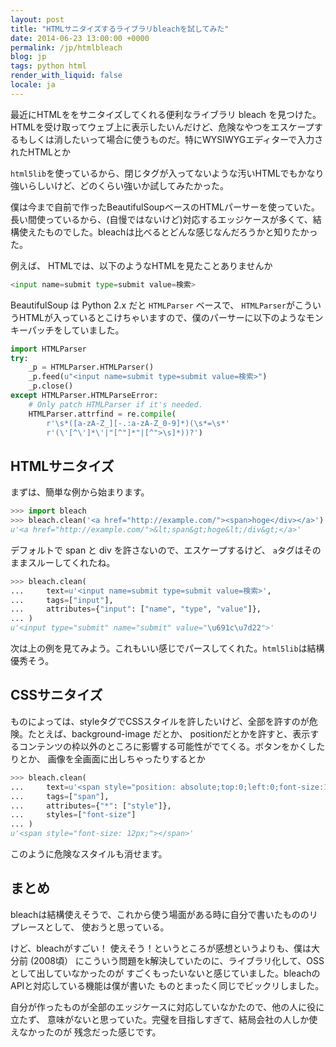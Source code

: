 ```yaml
---
layout: post
title: "HTMLサニタイズするライブラリbleachを試してみた"
date: 2014-06-23 13:00:00 +0000
permalink: /jp/htmlbleach
blog: jp
tags: python html
render_with_liquid: false
locale: ja
---
```


最近にHTMLををサニタイズしてくれる便利なライブラリ bleach を見つけた。HTMLを受け取ってウェブ上に表示したいんだけど、危険なやつをエスケープするもしくは消したいって場合に使うものだ。特にWYSIWYGエディターで入力されたHTMLとか

`html5lib`を使っているから、閉じタグが入ってないような汚いHTMLでもかなり強いらしいけど、どのくらい強いか試してみたかった。

僕は今まで自前で作ったBeautifulSoupベースのHTMLパーサーを使っていた。長い間使っているから、(自慢ではないけど)対応するエッジケースが多くて、結構使えたものでした。bleachは比べるとどんな感じなんだろうかと知りたかった。

例えば、 HTMLでは、以下のようなHTMLを見たことありませんか

```python
<input name=submit type=submit value=検索>
```

BeautifulSoup は Python 2.x だと `HTMLParser` ベースで、 `HTMLParser`がこういうHTMLが入っているとこけちゃいますので、僕のパーサーに以下のようなモンキーパッチをしていました。

```python
import HTMLParser
try:
    _p = HTMLParser.HTMLParser()
    _p.feed(u"<input name=submit type=submit value=検索>")
    _p.close()
except HTMLParser.HTMLParseError:
    # Only patch HTMLParser if it's needed.
    HTMLParser.attrfind = re.compile(
        r'\s*([a-zA-Z_][-.:a-zA-Z_0-9]*)(\s*=\s*'
        r'(\'[^\']*\'|"[^"]*"|[^">\s]*))?')
```

## HTMLサニタイズ

まずは、簡単な例から始まります。

```python
>>> import bleach
>>> bleach.clean('<a href="http://example.com/"><span>hoge</div></a>')
u'<a href="http://example.com/">&lt;span&gt;hoge&lt;/div&gt;</a>'
```

デフォルトで span と div を許さないので、エスケープするけど、 `a`タグはそのままスルーしてくれたね。

```python
>>> bleach.clean(
...     text=u'<input name=submit type=submit value=検索>',
...     tags=["input"],
...     attributes={"input": ["name", "type", "value"]},
... )
u'<input type="submit" name="submit" value="\u691c\u7d22">'
```

次は上の例を見てみよう。これもいい感じでパースしてくれた。`html5lib`は結構優秀そう。

## CSSサニタイズ

ものによっては、styleタグでCSSスタイルを許したいけど、全部を許すのが危険。たとえば、background-image だとか、
positionだとかを許すと、表示するコンテンツの枠以外のところに影響する可能性がでてくる。ボタンをかくしたりとか、
画像を全画面に出しちゃったりするとか

```python
>>> bleach.clean(
...     text=u'<span style="position: absolute;top:0;left:0;font-size:12px;">',
...     tags=["span"],
...     attributes={"*": ["style"]},
...     styles=["font-size"]
... )
u'<span style="font-size: 12px;"></span>'
```

このように危険なスタイルも消せます。

## まとめ

bleachは結構使えそうで、これから使う場面がある時に自分で書いたもののリプレースとして、
使おうと思っている。

けど、bleachがすごい！ 使えそう！というところが感想というよりも、僕は大分前 (2008頃）
にこういう問題をk解決していたのに、ライブラリ化して、OSSとして出していなかったのが
すごくもったいないと感じていました。bleachのAPIと対応している機能は僕が書いた
ものとまったく同じでビックリしました。

自分が作ったものが全部のエッジケースに対応していなかたので、他の人に役に立たず、
意味がないと思っていた。完璧を目指しすぎて、結局会社の人しか使えなかったのが
残念だった感じです。
